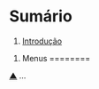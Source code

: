 <a name="summary" id="summary"></a>
Sumário
=======

1. [Introdução](#intro)


<a name="intro" id="intro"></a>
1. Menus
========

[▲](#summary) …